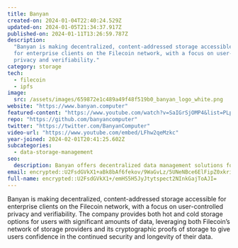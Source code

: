 ```yaml
---
title: Banyan
created-on: 2024-01-04T22:40:24.529Z
updated-on: 2024-01-05T21:34:37.917Z
published-on: 2024-01-11T13:26:59.787Z
description:
  "Banyan is making decentralized, content-addressed storage accessible
  for enterprise clients on the Filecoin network, with a focus on user-controlled
  privacy and verifiability."
category: storage
tech:
  - filecoin
  - ipfs
image:
  src: /assets/images/659872e1c489a49f48f519b0_banyan_logo_white.png
website: "https://www.banyan.computer"
featured-content: "https://www.youtube.com/watch?v=SaIGrSjOMP4&list=PLp3zrT1ewY0micCUXk2G1B1-ukbpuclJy&index=11"
repo: "https://github.com/banyancomputer"
twitter: "https://twitter.com/BanyanComputer"
video-url: "https://www.youtube.com/embed/LFhw2qeMzkc"
year-joined: 2024-02-01T20:41:25.602Z
subcategories:
  - data-storage-management
seo:
  description: Banyan offers decentralized data management solutions for enterprises.
email: encrypted::U2FsdGVkX1+aBk8bAf6fekov/9WaGvLz/5UNeNBce6ElFipZ0xkri1q1jiHzc6po
full-name: encrypted::U2FsdGVkX1+/emHS5H5JyJtytspect2NInkGajToAJI=
---
```


Banyan is making decentralized, content-addressed storage accessible for enterprise clients on the Filecoin network, with a focus on user-controlled privacy and verifiability. The company provides both hot and cold storage options for users with significant amounts of data, leveraging both Filecoin’s network of storage providers and its cryptographic proofs of storage to give users confidence in the continued security and longevity of their data.

